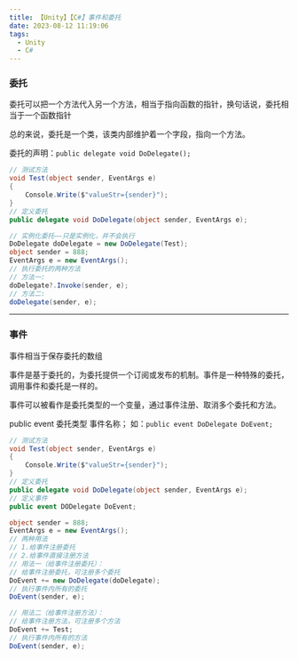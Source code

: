 ```yaml
---
title: 【Unity】【C#】事件和委托
date: 2023-08-12 11:19:06
tags:
  - Unity
  - C#
---
```



### 委托

委托可以把一个方法代入另一个方法，相当于指向函数的指针，换句话说，委托相当于一个函数指针

总的来说，委托是一个类，该类内部维护着一个字段，指向一个方法。

委托的声明：`public delegate void DoDelegate();`

```C#
// 测试方法
void Test(object sender, EventArgs e)
{
    Console.Write($"valueStr={sender}");
}
// 定义委托
public delegate void DoDelegate(object sender, EventArgs e);

// 实例化委托——只是实例化，并不会执行
DoDelegate doDelegate = new DoDelegate(Test);
object sender = 888;
EventArgs e = new EventArgs();
// 执行委托的两种方法
// 方法一:
doDelegate?.Invoke(sender, e);
// 方法二:
doDelegate(sender, e);
```

-----

### 事件

事件相当于保存委托的数组

事件是基于委托的，为委托提供一个订阅或发布的机制。事件是一种特殊的委托，调用事件和委托是一样的。

事件可以被看作是委托类型的一个变量，通过事件注册、取消多个委托和方法。

public event 委托类型 事件名称；
如：`public event DoDelegate DoEvent;`

```C#
// 测试方法
void Test(object sender, EventArgs e)
{
    Console.Write($"valueStr={sender}");
}
// 定义委托
public delegate void DoDelegate(object sender, EventArgs e);
// 定义事件
public event DODelegate DoEvent;

object sender = 888;
EventArgs e = new EventArgs();
// 两种用法
// 1.给事件注册委托
// 2.给事件直接注册方法
// 用法一（给事件注册委托）：
// 给事件注册委托，可注册多个委托
DoEvent += new DoDelegate(doDelegate);
// 执行事件内所有的委托
DoEvent(sender, e);

// 用法二（给事件注册方法）：
// 给事件注册方法，可注册多个方法
DoEvent += Test;
// 执行事件内所有的方法
DoEvent(sender, e);
```
